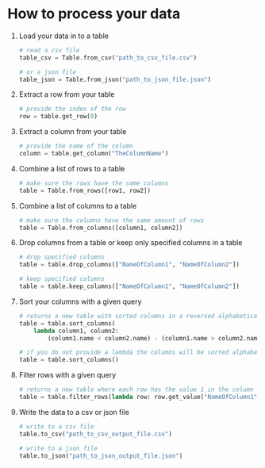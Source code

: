 # How to process your data

1. Load your data in to a table
    ```python
    # read a csv file
    table_csv = Table.from_csv("path_to_csv_file.csv")

    # or a json file
    table_json = Table.from_json("path_to_json_file.json")
    ```

1. Extract a row from your table
    ```python
    # provide the index of the row
    row = table.get_row(0)
    ```

1. Extract a column from your table
    ```python
    # provide the name of the column
    column = table.get_column("TheColumnName")
    ```

1. Combine a list of rows to a table
    ```python
    # make sure the rows have the same columns
    table = Table.from_rows([row1, row2])
    ```

1. Combine a list of columns to a table
    ```python
    # make sure the columns have the same amount of rows
    table = Table.from_columns([column1, column2])
    ```

1. Drop columns from a table or keep only specified columns in a table
    ```python
    # drop specified columns
    table = table.drop_columns(["NameOfColumn1", "NameOfColumn2"])

    # keep specified columns
    table = table.keep_columns(["NameOfColumn1", "NameOfColumn2"])
    ```

1. Sort your columns with a given query
    ```python
    # returns a new table with sorted columns in a reversed alphabetical order
    table = table.sort_columns(
        lambda column1, column2:
            (column1.name < column2.name) - (column1.name > column2.name))

    # if you do not provide a lambda the columns will be sorted alphabetically
    table = table.sort_columns()
    ```

1. Filter rows with a given query
    ```python
    # returns a new table where each row has the value 1 in the column with the name "NameOfColumn1"
    table = table.filter_rows(lambda row: row.get_value("NameOfColumn1") == 1)
    ```

1. Write the data to a csv or json file
    ```python
    # write to a csv file
    table.to_csv("path_to_csv_output_file.csv")

    # write to a json file
    table.to_json("path_to_json_output_file.json")
    ```
